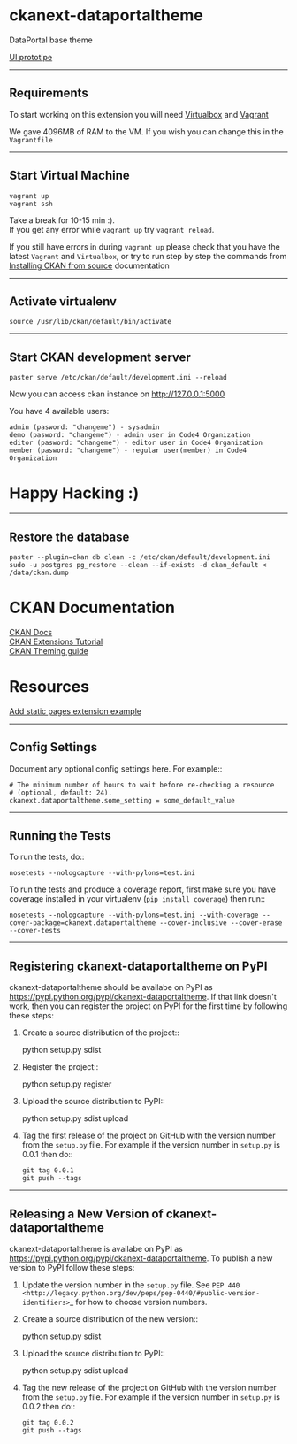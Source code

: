 ckanext-dataportaltheme
=============

DataPortal base theme

[UI prototipe](https://www.figma.com/file/P60qSupJkefpT7K4rT5PQuva/Data-Portal?node-id=0%3A1)

------------
Requirements
------------

To start working on this extension you will need [Virtualbox](https://www.virtualbox.org/) and [Vagrant](https://www.vagrantup.com/)

We gave 4096MB of RAM to the VM. If you wish you can change this in the `Vagrantfile`

---------------------
Start Virtual Machine
---------------------
```
vagrant up
vagrant ssh
```
Take a break for 10-15 min :).  
If you get any error while `vagrant up` try `vagrant reload`.  

If you still have errors in during `vagrant up` please check that you have the latest `Vagrant` and `Virtualbox`, or try to run step by step the commands from [Installing CKAN from source](https://docs.ckan.org/en/latest/maintaining/installing/install-from-source.html) documentation

------------------------------------------
Activate virtualenv
------------------------------------------
```
source /usr/lib/ckan/default/bin/activate
```


-----------------------------
Start CKAN development server
-----------------------------
```
paster serve /etc/ckan/default/development.ini --reload
```


Now you can access ckan instance on http://127.0.0.1:5000

You have 4 available users:
```
admin (pasword: "changeme") - sysadmin
demo (pasword: "changeme") - admin user in Code4 Organization
editor (pasword: "changeme") - editor user in Code4 Organization
member (pasword: "changeme") - regular user(member) in Code4 Organization
```

# Happy Hacking :)

-----------------
Restore the database
-----------------
```
paster --plugin=ckan db clean -c /etc/ckan/default/development.ini
sudo -u postgres pg_restore --clean --if-exists -d ckan_default < /data/ckan.dump
```

# CKAN Documentation
[CKAN Docs](https://docs.ckan.org/en/2.8/)  
[CKAN Extensions Tutorial](https://docs.ckan.org/en/2.8/extensions/tutorial.html)  
[CKAN Theming guide](https://docs.ckan.org/en/2.8/theming/)

# Resources
[Add static pages extension example](https://github.com/okfn/ckanext-sa/blob/master/ckanext/sa/plugin.py)

---------------
Config Settings
---------------

Document any optional config settings here. For example::

    # The minimum number of hours to wait before re-checking a resource
    # (optional, default: 24).
    ckanext.dataportaltheme.some_setting = some_default_value


-----------------
Running the Tests
-----------------

To run the tests, do::

    nosetests --nologcapture --with-pylons=test.ini

To run the tests and produce a coverage report, first make sure you have
coverage installed in your virtualenv (``pip install coverage``) then run::

    nosetests --nologcapture --with-pylons=test.ini --with-coverage --cover-package=ckanext.dataportaltheme --cover-inclusive --cover-erase --cover-tests


---------------------------------
Registering ckanext-dataportaltheme on PyPI
---------------------------------

ckanext-dataportaltheme should be availabe on PyPI as
https://pypi.python.org/pypi/ckanext-dataportaltheme. If that link doesn't work, then
you can register the project on PyPI for the first time by following these
steps:

1. Create a source distribution of the project::

     python setup.py sdist

2. Register the project::

     python setup.py register

3. Upload the source distribution to PyPI::

     python setup.py sdist upload

4. Tag the first release of the project on GitHub with the version number from
   the ``setup.py`` file. For example if the version number in ``setup.py`` is
   0.0.1 then do::

       git tag 0.0.1
       git push --tags


----------------------------------------
Releasing a New Version of ckanext-dataportaltheme
----------------------------------------

ckanext-dataportaltheme is availabe on PyPI as https://pypi.python.org/pypi/ckanext-dataportaltheme.
To publish a new version to PyPI follow these steps:

1. Update the version number in the ``setup.py`` file.
   See `PEP 440 <http://legacy.python.org/dev/peps/pep-0440/#public-version-identifiers>`_
   for how to choose version numbers.

2. Create a source distribution of the new version::

     python setup.py sdist

3. Upload the source distribution to PyPI::

     python setup.py sdist upload

4. Tag the new release of the project on GitHub with the version number from
   the ``setup.py`` file. For example if the version number in ``setup.py`` is
   0.0.2 then do::

       git tag 0.0.2
       git push --tags
